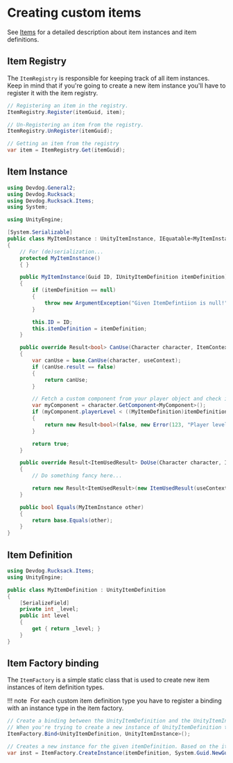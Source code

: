# Creating custom items

See [Items](Items.md) for a detailed description about item instances and item definitions.

## Item Registry

The `ItemRegistry` is responsible for keeping track of all item instances.
Keep in mind that if you're going to create a new item instance you'll have to register it with the item registry.

```csharp
// Registering an item in the registry.
ItemRegistry.Register(itemGuid, item);

// Un-Registering an item from the registry.
ItemRegistry.UnRegister(itemGuid);

// Getting an item from the registry
var item = ItemRegistry.Get(itemGuid);
```

## Item Instance

```csharp
using Devdog.General2;
using Devdog.Rucksack;
using Devdog.Rucksack.Items;
using System;

using UnityEngine;

[System.Serializable]
public class MyItemInstance : UnityItemInstance, IEquatable<MyItemInstance>
{
	// For (de)serialization...
	protected MyItemInstance()
	{ }

	public MyItemInstance(Guid ID, IUnityItemDefinition itemDefinition)
	{
		if (itemDefinition == null)
		{
			throw new ArgumentException("Given ItemDefintiion is null!");
		}

		this.ID = ID;
		this.itemDefinition = itemDefinition;
	}

	public override Result<bool> CanUse(Character character, ItemContext useContext)
	{
		var canUse = base.CanUse(character, useContext);
		if (canUse.result == false)
		{
			return canUse;
		}

		// Fetch a custom component from your player object and check its level.
		var myComponent = character.GetComponent<MyComponent>();
		if (myComponent.playerLevel < ((MyItemDefinition)itemDefinition).level)
		{
			return new Result<bool>(false, new Error(123, "Player level is too low"));
		}

		return true;
	}

	public override Result<ItemUsedResult> DoUse(Character character, ItemContext useContext)
	{
		// Do something fancy here...

		return new Result<ItemUsedResult>(new ItemUsedResult(useContext.useAmount, false, 0f));
	}

	public bool Equals(MyItemInstance other)
	{
		return base.Equals(other);
	}
}
```

## Item Definition

```csharp
using Devdog.Rucksack.Items;
using UnityEngine;

public class MyItemDefinition : UnityItemDefinition
{
	[SerializeField]
	private int _level;
	public int level
	{
		get { return _level; }
	}
}
```

## Item Factory binding

The `ItemFactory` is a simple static class that is used to create new item instances of item definition types.

!!! note
​	For each custom item definition type you have to register a binding with an instance type in the item factory.

```csharp
// Create a binding between the UnityItemDefinition and the UnityItemInstance.
// When you're trying to create a new instance of UnityItemDefinition this will ensure a new instance of UnityItemInstance will be returned.
ItemFactory.Bind<UnityItemDefinition, UnityItemInstance>();

// Creates a new instance for the given itemDefinition. Based on the itemDefinition type and the set bindings a new instance will be returned.
var inst = ItemFactory.CreateInstance(itemDefinition, System.Guid.NewGuid());
```